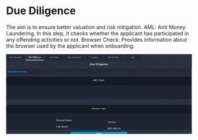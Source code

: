 # Due Diligence

The aim is to ensure better valuation and risk mitigation. AML: Anti Money Laundering. In this step, it checks whether the applicant has participated in any offending activities or not. Browser Check: Provides information about the browser used by the applicant when onboarding.

![](../.gitbook/assets/j7j7vn.gif)
